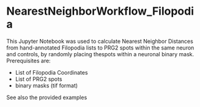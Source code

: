 # NearestNeighborWorkflow_Filopodia

This Jupyter Notebook was used to calculate Nearest Neighbor Distances from hand-annotated Filopodia lists to PRG2 spots within the same neuron and controls, by randomly placing thespots within a neuronal binary mask. Prerequisites are: 
- List of Filopodia Coordinates
- List of PRG2 spots
- binary masks (tif format) 

See also the provided examples 
